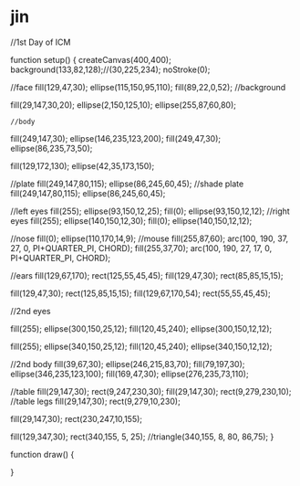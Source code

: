 # jin
//1st Day of ICM

function setup() {
  createCanvas(400,400);
  background(133,82,128);//(30,225,234);
  noStroke(0);
 
  //face
  fill(129,47,30);
  ellipse(115,150,95,110);
  fill(89,22,0,52);
  //background
  
  fill(29,147,30,20);
  ellipse(2,150,125,10);
  ellipse(255,87,60,80);

  
    //body
  fill(249,147,30);
  ellipse(146,235,123,200);
  fill(249,47,30);
  ellipse(86,235,73,50);
  
  fill(129,172,130);
  ellipse(42,35,173,150);
  
  //plate
  fill(249,147,80,115);
  ellipse(86,245,60,45);
  //shade plate
  fill(249,147,80,115);
  ellipse(86,245,60,45);
  
   
  
  //left eyes
  fill(255);
  ellipse(93,150,12,25);
  fill(0);
  ellipse(93,150,12,12);
  //right eyes
  fill(255);
  ellipse(140,150,12,30);
  fill(0);
  ellipse(140,150,12,12);
  
  //nose
  fill(0);
  ellipse(110,170,14,9);
  //mouse
  fill(255,87,60);
  arc(100, 190, 37, 27, 0, PI+QUARTER_PI, CHORD);
  fill(255,37,70);
  arc(100, 190, 27, 17, 0, PI+QUARTER_PI, CHORD);
  
  //ears
  fill(129,67,170);
  rect(125,55,45,45);
  fill(129,47,30);
  rect(85,85,15,15);
  
  fill(129,47,30);
  rect(125,85,15,15);
  fill(129,67,170,54);
  rect(55,55,45,45);
  

  //2nd eyes
 
  fill(255);
  ellipse(300,150,25,12);
  fill(120,45,240);
  ellipse(300,150,12,12);
  
   fill(255);
  ellipse(340,150,25,12);
  fill(120,45,240);
  ellipse(340,150,12,12);
  
  //2nd body
  fill(39,67,30);
  ellipse(246,215,83,70);
  fill(79,197,30);
  ellipse(346,235,123,100);
  fill(169,47,30);
  ellipse(276,235,73,110);
  
  //table
  fill(29,147,30);
  rect(9,247,230,30);
  fill(29,147,30);
  rect(9,279,230,10);
  //table legs
  fill(29,147,30);
  rect(9,279,10,230);
  
  fill(29,147,30);
  rect(230,247,10,155);
  
  fill(129,347,30);
  rect(340,155, 5, 25);
  //triangle(340,155, 8, 80, 86,75);
}
  
function draw() {
  
}
